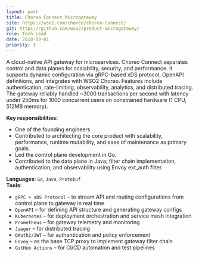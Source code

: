 ```yaml
---
layout: post
title: Choreo Connect Microgateway
site: https://wso2.com/choreo/choreo-connect/
git: https://github.com/wso2/product-microgateway/
role: Tech Lead
date: 2018-09-01
priority: 3
---
```


A cloud-native API gateway for microservices. Choreo Connect separates control and data planes for scalability, security, and performance. It supports dynamic configuration via gRPC-based xDS protocol, OpenAPI definitions, and integrates with WSO2 Choreo. Features include authentication, rate-limiting, observability, analytics, and distributed tracing. The gateway reliably handled ~3000 transactions per second with latency under 250ms for 1000 concurrent users on constrained hardware (1 CPU, 512MB memory).

**Key responsibilities:**
- One of the founding engineers
- Contributed to architecting the core product with scalability, performance, runtime mutability, and ease of maintenance as primary goals.
- Led the control plane development in Go.
- Contributed to the data plane in Java; filter chain implementation, authentication, and observability using Envoy ext_auth filter.

**Languages**: `Go`, `Java`, `Protobuf`  
**Tools**:  
  - `gRPC + xDS Protocol` – to stream API and routing configurations from control plane to gateway in real time  
  - `OpenAPI` – for defining API structure and generating gateway configs  
  - `Kubernetes` – for deployment orchestration and service mesh integration  
  - `Prometheus` – for gateway telemetry and monitoring  
  - `Jaeger` – for distributed tracing  
  - `OAuth2/JWT` – for authentication and policy enforcement  
  - `Envoy` – as the base TCP proxy to implement gateway filter chain  
  - `GitHub Actions` – for CI/CD automation and test pipelines
